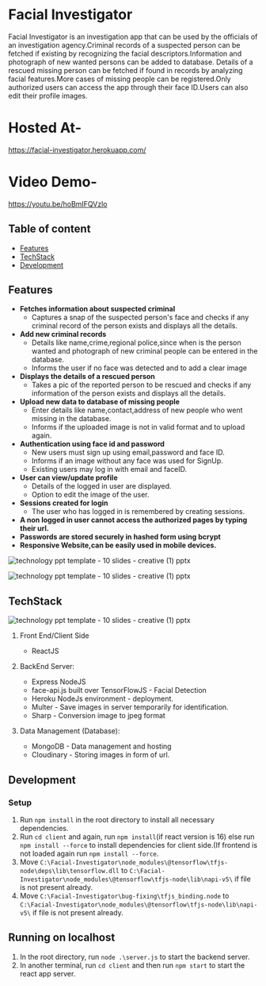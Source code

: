 # Facial Investigator

Facial Investigator is an investigation app that can be used by the officials of an investigation agency.Criminal records of a suspected person can be fetched if existing by recognizing the facial descriptors.Information and photograph of new wanted persons can be added to database. Details of a rescued missing person can be fetched if found in records by analyzing facial features.More cases of missing people can be registered.Only authorized users can access the app through their face ID.Users can also edit their profile images.

# Hosted At-
https://facial-investigator.herokuapp.com/

# Video Demo-
https://youtu.be/hoBmIFQVzlo

## Table of content
  - [Features](#features)
  - [TechStack](#techstack)
  - [Development](#development)
## Features
- **Fetches information about suspected criminal**
  - Captures a snap of the suspected person's face and checks if any criminal record of the person exists and displays all the details. 
- **Add new criminal records**
  - Details like name,crime,regional police,since when is the person wanted and photograph of new criminal people can be entered in the database.
  - Informs the user if no face was detected and to add a clear image
- **Displays the details of a rescued person**
  - Takes a pic of the reported person to be rescued and checks if any information of the person exists and displays all the details.
- **Upload new data to database of missing people**
  - Enter details like name,contact,address of new people who went missing in the database.
  - Informs if the uploaded image is not in valid format and to upload again.
- **Authentication using face id and password**
  - New users must sign up using email,password and face ID.
  - Informs if an image without any face was used for SignUp.
  - Existing users may log in with email and faceID.
- **User can view/update profile**
  - Details of the logged in user are displayed.
  - Option to edit the image of the user.
- **Sessions created for login**
  - The user who has logged in is remembered by creating sessions.
- **A non logged in user cannot access the authorized pages by typing their url.**
- **Passwords are stored securely in hashed form using bcrypt**
- **Responsive Website,can be easily used in mobile devices.**

![technology ppt template - 10 slides - creative (1) pptx](https://user-images.githubusercontent.com/92640652/170773666-2af3d9c2-89bb-4201-9250-b88db7039d3b.png)

 ![technology ppt template - 10 slides - creative (1) pptx](https://user-images.githubusercontent.com/92640652/170773848-f492e8e7-32e1-4105-af34-2d1b1fcb0cb9.png)


## TechStack
![technology ppt template - 10 slides - creative (1) pptx](https://user-images.githubusercontent.com/92640652/170867870-3d474bd6-4387-4e20-bc68-7d9b3279df24.png)

1. Front End/Client Side
   - ReactJS
   
2. BackEnd Server:
    - Express NodeJS
    - face-api.js built over TensorFlowJS - Facial Detection
    - Heroku NodeJs environment - deployment.
    - Multer - Save images in server temporarily for identification.
    - Sharp - Conversion image to jpeg format

3. Data Management (Database): 
    - MongoDB - Data management and hosting
    - Cloudinary - Storing images in form of url.
    
## Development
### Setup
1. Run `npm install` in the root directory to install all necessary dependencies.
2. Run `cd client` and again, run `npm install`(if react version is 16) else run `npm install --force` to install dependencies for client side.(If frontend is not loaded again run `npm install --force`.
3. Move `C:\Facial-Investigator\node_modules\@tensorflow\tfjs-node\deps\lib\tensorflow.dll` to `C:\Facial-Investigator\node_modules\@tensorflow\tfjs-node\lib\napi-v5\` if file is not present already.
4. Move `C:\Facial-Investigator\bug-fixing\tfjs_binding.node` to `C:\Facial-Investigator\node_modules\@tensorflow\tfjs-node\lib\napi-v5\` if file is not present already.
## Running on localhost
1. In the root directory, run `node .\server.js` to start the backend server.
2. In another terminal, run `cd client` and then run `npm start` to start the react app server.
